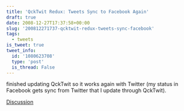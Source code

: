 ```yaml
---
title: 'QckTwit Redux: Tweets Sync to Facebook Again'
draft: true
date: 2008-12-27T17:37:58+00:00
slug: '200812271737-qcktwit-redux-tweets-sync-facebook'
tags:
  - tweets
is_tweet: true
tweet_info:
  id: '1080623708'
  type: 'post'
  is_thread: False
---
```




finished updating QckTwit so it works again with Twitter (my status in Facebook gets sync from Twitter that I update through QckTwit).

[Discussion](https://x.com/sytelus/status/1080623708)

